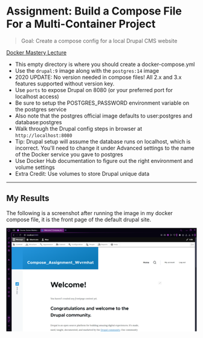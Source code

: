 # Assignment: Build a Compose File For a Multi-Container Project

> Goal: Create a compose config for a local Drupal CMS website

[Docker Mastery Lecture](https://www.udemy.com/course/docker-mastery/learn/lecture/6775804)

- This empty directory is where you should create a docker-compose.yml
- Use the `drupal:9` image along with the `postgres:14` image
- 2020 UPDATE: No version needed in compose files! All 2.x and 3.x features supported without version key.
- Use `ports` to expose Drupal on 8080 (or your preferred port for localhost access)
- Be sure to setup the POSTGRES_PASSWORD environment variable on the postgres service
- Also note that the postgres official image defaults to user:postgres and database:postgres
- Walk through the Drupal config steps in browser at `http://localhost:8080`
- Tip: Drupal setup will assume the database runs on localhost, which is incorrect. You'll need to change it under Advanced settings to the name of the Docker service you gave to postgres
- Use Docker Hub documentation to figure out the right environment and volume settings
- Extra Credit: Use volumes to store Drupal unique data

---

## My Results

The following is a screenshot after running the image in my docker compose file, it is the front page of the default drupal site.

![screenshot of drupal page](https://github.com/Wvrmhat/DevOps-Docker-and-K8s/blob/0ba37f0042eec2f05842a703ef20d1708725c657/Docker%20Compose/compose_assignment_1.png)

